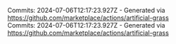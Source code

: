 Commits: 2024-07-06T12:17:23.927Z - Generated via https://github.com/marketplace/actions/artificial-grass
<br>
Commits: 2024-07-06T12:17:23.927Z - Generated via https://github.com/marketplace/actions/artificial-grass
<br>
